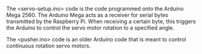 The <servo-setup.ino> code is the code programmed onto the Arduino Mega 2560.
The Arduino Mega acts as a receiver for serial bytes transmitted by the Raspberry Pi.
When receiving a certain byte, this triggers the Arduino to control the servo motor rotation to a specified angle.

The <pusher.ino> code is an older Arduino code that is meant to control continuous rotation servo motors. 
